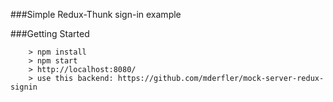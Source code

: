 ###Simple Redux-Thunk sign-in example   

###Getting Started  

```
	> npm install
	> npm start
	> http://localhost:8080/  
	> use this backend: https://github.com/mderfler/mock-server-redux-signin
```
